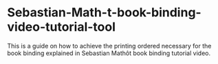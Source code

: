 # Sebastian-Math-t-book-binding-video-tutorial-tool
This is a guide on how to achieve the printing ordered necessary for the book binding explained in Sebastian Mathôt book binding tutorial video.
